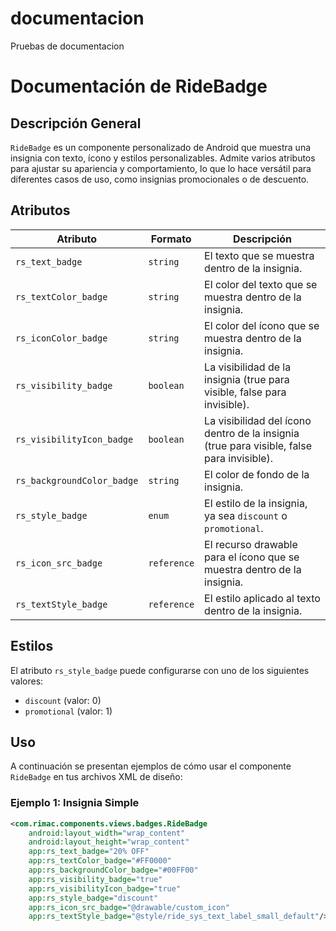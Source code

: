 # documentacion
Pruebas de documentacion
# Documentación de RideBadge

## Descripción General
`RideBadge` es un componente personalizado de Android que muestra una insignia con texto, ícono y estilos personalizables. Admite varios atributos para ajustar su apariencia y comportamiento, lo que lo hace versátil para diferentes casos de uso, como insignias promocionales o de descuento.

## Atributos

| Atributo                     | Formato   | Descripción                                                                    |
|------------------------------|-----------|--------------------------------------------------------------------------------|
| `rs_text_badge`              | `string`  | El texto que se muestra dentro de la insignia.                                 |
| `rs_textColor_badge`         | `string`  | El color del texto que se muestra dentro de la insignia.                        |
| `rs_iconColor_badge`         | `string`  | El color del ícono que se muestra dentro de la insignia.                        |
| `rs_visibility_badge`        | `boolean` | La visibilidad de la insignia (true para visible, false para invisible).        |
| `rs_visibilityIcon_badge`    | `boolean` | La visibilidad del ícono dentro de la insignia (true para visible, false para invisible). |
| `rs_backgroundColor_badge`   | `string`  | El color de fondo de la insignia.                                               |
| `rs_style_badge`             | `enum`    | El estilo de la insignia, ya sea `discount` o `promotional`.                    |
| `rs_icon_src_badge`          | `reference`| El recurso drawable para el ícono que se muestra dentro de la insignia.         |
| `rs_textStyle_badge`         | `reference`| El estilo aplicado al texto dentro de la insignia.                              |

## Estilos
El atributo `rs_style_badge` puede configurarse con uno de los siguientes valores:

- `discount` (valor: 0)
- `promotional` (valor: 1)

## Uso
A continuación se presentan ejemplos de cómo usar el componente `RideBadge` en tus archivos XML de diseño:

### Ejemplo 1: Insignia Simple
```xml
<com.rimac.components.views.badges.RideBadge
    android:layout_width="wrap_content"
    android:layout_height="wrap_content"
    app:rs_text_badge="20% OFF"
    app:rs_textColor_badge="#FF0000"
    app:rs_backgroundColor_badge="#00FF00"
    app:rs_visibility_badge="true"
    app:rs_visibilityIcon_badge="true"
    app:rs_style_badge="discount"
    app:rs_icon_src_badge="@drawable/custom_icon"
    app:rs_textStyle_badge="@style/ride_sys_text_label_small_default"/>
